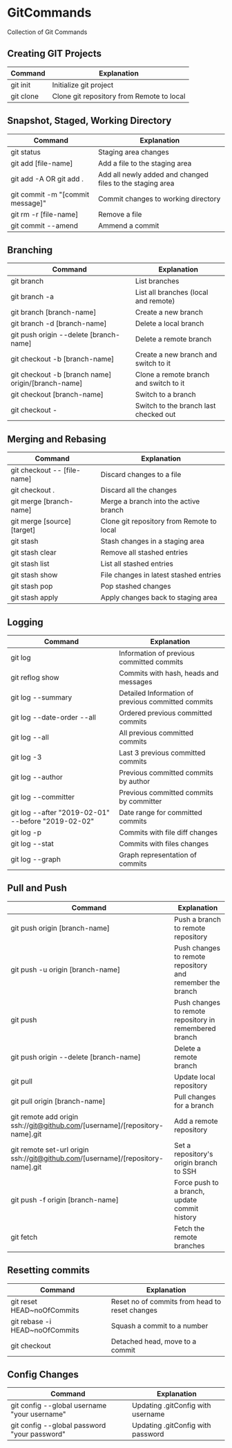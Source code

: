# GitCommands
Collection of Git Commands

## <a name='git'>Creating GIT Projects</a>
|               Command                           |                             Explanation                   |
| ------------------------------------------------| ----------------------------------------------------------|
| git init                                        | Initialize git project                                    |
| git clone                                       | Clone git repository from Remote to local                 |

## <a name='snapshot'>Snapshot, Staged, Working Directory</a>
|               Command                           |                             Explanation                   |
| ------------------------------------------------| ----------------------------------------------------------|
| git status                                      | Staging area changes                                      |
| git add [file-name]                             | Add a file to the staging area                            |
| git add -A OR git add .                         | Add all newly added and changed files to the staging area |
| git commit -m "[commit message]"                | Commit changes to working directory                       |
| git rm -r [file-name]                           | Remove a file                                             |
| git commit --amend                              | Ammend a commit                                           |

## <a name='branching'>Branching</a>
|               Command                           |                             Explanation                   |
| ------------------------------------------------| ----------------------------------------------------------|
| git branch                                      | List branches                                             |
| git branch -a                                   | List all branches (local and remote)                      |
| git branch [branch-name]                        | Create a new branch                                       |
| git branch -d [branch-name]                     | Delete a local branch                                     |
| git push origin --delete [branch-name]          | Delete a remote branch                                    |
| git checkout -b [branch-name]                   | Create a new branch and switch to it                      |
| git checkout -b [branch name] origin/[branch-name]| Clone a remote branch and switch to it                  |
| git checkout [branch-name]                      | Switch to a branch                                        |
| git checkout -                                  | Switch to the branch last checked out                     |

## <a name='mergiing&rebasing'>Merging and Rebasing</a>
|               Command                           |                             Explanation                   |
| ------------------------------------------------| ----------------------------------------------------------|
| git checkout -- [file-name]                     | Discard changes to a file                                 |
| git checkout .                                  | Discard all the changes                                   |
| git merge [branch-name]                         | Merge a branch into the active branch                     |
| git merge [source] [target]                     | Clone git repository from Remote to local                 |
| git stash                                       | Stash changes in a staging area                           |
| git stash clear                                 | Remove all stashed entries                                |
| git stash list                                  | List all stashed entries                                  |
| git stash show                                  | File changes in latest stashed entries                    |
| git stash pop                                   | Pop stashed changes                                       |
| git stash apply                                 | Apply changes back to staging area                        |

## <a name='logging'>Logging</a>
|               Command                           |                             Explanation                   |
| ------------------------------------------------| ----------------------------------------------------------|
| git log                                         | Information of previous committed commits                 |
| git reflog show                                 | Commits with hash, heads and messages                     |
| git log --summary                               | Detailed Information of previous committed commits        |
| git log --date-order --all                      | Ordered previous committed commits                        |
| git log --all                                   | All previous committed commits                            |
| git log -3                                      | Last 3 previous committed commits                         |
| git log --author <name>                         | Previous committed commits by author                      |
| git log --committer <name>                      | Previous committed commits by committer                   |
| git log --after "2019-02-01" --before "2019-02-02"| Date range for committed commits                        |
| git log -p                                      | Commits with file diff changes                            |
| git log --stat                                  | Commits with files changes                                | 
| git log --graph                                 | Graph representation of commits                           |   

## <a name='pull&push'>Pull and Push</a>
|               Command                           |                             Explanation                   |
| ------------------------------------------------| ----------------------------------------------------------|
| git push origin [branch-name]                   | Push a branch to remote repository                        |
| git push -u origin [branch-name]                | Push changes to remote repository and remember the branch |
| git push                                        | Push changes to remote repository in remembered branch    |
| git push origin --delete [branch-name]          | Delete a remote branch                                    |
| git pull                                        | Update local repository                                   |
| git pull origin [branch-name]                   | Pull changes for a branch                         |
| git remote add origin ssh://git@github.com/[username]/[repository-name].git| Add a remote repository        |
| git remote set-url origin ssh://git@github.com/[username]/[repository-name].git| Set a repository's origin branch to SSH   |
| git push -f origin [branch-name]                | Force push to a branch, update commit history             |
| git fetch                                       | Fetch the remote branches                                 |

  
## <a name='resetting'>Resetting commits</a>
|               Command                           |                             Explanation                   |
| ------------------------------------------------| ----------------------------------------------------------|
| git reset HEAD~noOfCommits                      | Reset no of commits from head to reset changes            |
| git rebase -i HEAD~noOfCommits                  | Squash a commit to a number                               |
| git checkout <commitHash>                       | Detached head, move to a commit                           |

## <a name='config'>Config Changes</a>
|               Command                           |                             Explanation                   |
| ------------------------------------------------| ----------------------------------------------------------|
| git config --global username "your username"    | Updating .gitConfig with username                         |
| git config --global password "your password"    | Updating .gitConfig with password                         |
